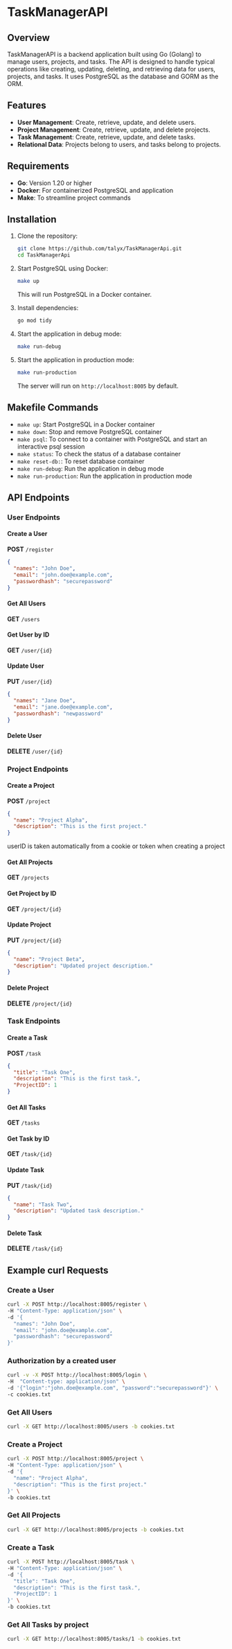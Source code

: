 # TaskManagerAPI

## Overview
TaskManagerAPI is a backend application built using Go (Golang) to manage users, projects, and tasks. The API is designed to handle typical operations like creating, updating, deleting, and retrieving data for users, projects, and tasks. It uses PostgreSQL as the database and GORM as the ORM.

## Features
- **User Management**: Create, retrieve, update, and delete users.
- **Project Management**: Create, retrieve, update, and delete projects.
- **Task Management**: Create, retrieve, update, and delete tasks.
- **Relational Data**: Projects belong to users, and tasks belong to projects.

## Requirements
- **Go**: Version 1.20 or higher
- **Docker**: For containerized PostgreSQL and application
- **Make**: To streamline project commands

## Installation

1. Clone the repository:
   ```bash
   git clone https://github.com/talyx/TaskManagerApi.git
   cd TaskManagerApi
   ```

2. Start PostgreSQL using Docker:
   ```bash
   make up
   ```

   This will run PostgreSQL in a Docker container.

3. Install dependencies:
   ```bash
   go mod tidy
   ```

4. Start the application in debug mode:
   ```bash
   make run-debug
   ```
5. Start the application in production mode:
   ```bash
   make run-production
   ```
   The server will run on `http://localhost:8005` by default.

## Makefile Commands

- `make up`: Start PostgreSQL in a Docker container
- `make down`: Stop and remove PostgreSQL container
- `make psql`: To connect to a container with PostgreSQL and start an interactive psql session
- `make status`: To check the status of a database container
- `make reset-db:`: To reset database container
- `make run-debug`: Run the application in debug mode
- `make run-production`: Run the application in production mode

## API Endpoints

### User Endpoints

#### Create a User
**POST** `/register`
```json
{
  "names": "John Doe",
  "email": "john.doe@example.com",
  "passwordhash": "securepassword"
}
```

#### Get All Users
**GET** `/users`

#### Get User by ID
**GET** `/user/{id}`

#### Update User
**PUT** `/user/{id}`
```json
{
  "names": "Jane Doe",
  "email": "jane.doe@example.com",
  "passwordhash": "newpassword"
}
```

#### Delete User
**DELETE** `/user/{id}`

### Project Endpoints

#### Create a Project
**POST** `/project`
```json
{
  "name": "Project Alpha",
  "description": "This is the first project."
}
```
userID  is taken automatically from a cookie or token when creating a project

#### Get All Projects
**GET** `/projects`

#### Get Project by ID
**GET** `/project/{id}`

#### Update Project
**PUT** `/project/{id}`
```json
{
  "name": "Project Beta",
  "description": "Updated project description."
}
```

#### Delete Project
**DELETE** `/project/{id}`

### Task Endpoints

#### Create a Task
**POST** `/task`
```json
{
  "title": "Task One",
  "description": "This is the first task.",
  "ProjectID": 1
}
```

#### Get All Tasks
**GET** `/tasks`

#### Get Task by ID
**GET** `/task/{id}`

#### Update Task
**PUT** `/task/{id}`
```json
{
  "name": "Task Two",
  "description": "Updated task description."
}
```

#### Delete Task
**DELETE** `/task/{id}`

## Example curl Requests

### Create a User
```bash
curl -X POST http://localhost:8005/register \
-H "Content-Type: application/json" \
-d '{
  "names": "John Doe",
  "email": "john.doe@example.com",
  "passwordhash": "securepassword"
}'
```

### Authorization by a created user
```bash
curl -v -X POST http://localhost:8005/login \
-H  "Content-type: application/json" \
-d '{"login":"john.doe@example.com", "password":"securepassword"}' \
-c cookies.txt
```

### Get All Users
```bash
curl -X GET http://localhost:8005/users -b cookies.txt
```

### Create a Project
```bash
curl -X POST http://localhost:8005/project \
-H "Content-Type: application/json" \
-d '{
  "name": "Project Alpha",
  "description": "This is the first project."
}' \
-b cookies.txt

```

### Get All Projects
```bash
curl -X GET http://localhost:8005/projects -b cookies.txt
```

### Create a Task
```bash
curl -X POST http://localhost:8005/task \
-H "Content-Type: application/json" \
-d '{
  "title": "Task One",
  "description": "This is the first task.",
  "ProjectID": 1
}' \
-b cookies.txt
```

### Get All Tasks by project
```bash
curl -X GET http://localhost:8005/tasks/1 -b cookies.txt
```


